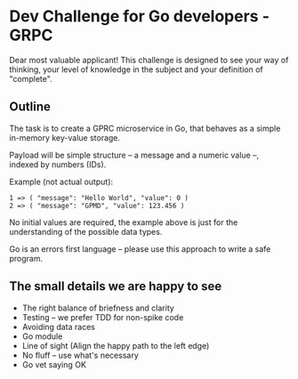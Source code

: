 # Dev Challenge for Go developers - GRPC

Dear most valuable applicant! This challenge is designed to see your way of thinking, your level of knowledge in the subject and your definition of "complete".

## Outline

The task is to create a GPRC microservice in Go, that behaves as a simple in-memory key-value storage.

Payload will be simple structure – a message and a numeric value –, indexed by numbers (IDs).

Example (not actual output):

```
1 => ( "message": "Hello World", "value": 0 )
2 => ( "message": "GPMD", "value": 123.456 )
```

No initial values are required, the example above is just for the understanding of the possible data types.

Go is an errors first language – please use this approach to write a safe program.

## The small details we are happy to see

* The right balance of briefness and clarity
* Testing – we prefer TDD for non-spike code
* Avoiding data races
* Go module
* Line of sight (Align the happy path to the left edge)
* No fluff – use what's necessary
* Go vet saying OK
